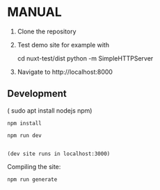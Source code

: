 # MANUAL

1. Clone the repository

2. Test demo site for example with

    cd nuxt-test/dist
    python -m SimpleHTTPServer

3. Navigate to http://localhost:8000


## Development


 ( sudo apt install nodejs npm)

    npm install
    
    npm run dev
    
    
    (dev site runs in localhost:3000)


Compiling the site:

    npm run generate
